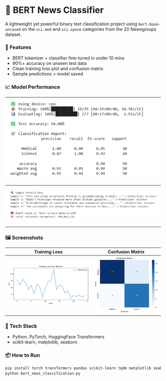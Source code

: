 # 🧠 BERT News Classifier

A lightweight yet powerful binary text classification project using `bert-base-uncased` on the `sci.med` and `sci.space` categories from the 20 Newsgroups dataset.

### 🚀 Features
- BERT tokenizer + classifier fine-tuned in under 10 mins
- 90%+ accuracy on unseen test data
- Clean training loss plot and confusion matrix
- Sample predictions + model saved

### 📈 Model Performance

---

![data1](s1.png)

---

![data2](s2.png)

---

### 🖼️ Screenshots
| Training Loss | Confusion Matrix |
|---------------|------------------|
| ![Loss](TL.png) | ![Confusion](CM.png) |

### 🔧 Tech Stack
- Python, PyTorch, HuggingFace Transformers
- scikit-learn, matplotlib, seaborn

### 📦 How to Run
```bash
pip install torch transformers pandas scikit-learn tqdm matplotlib seaborn
python bert_news_classification.py
